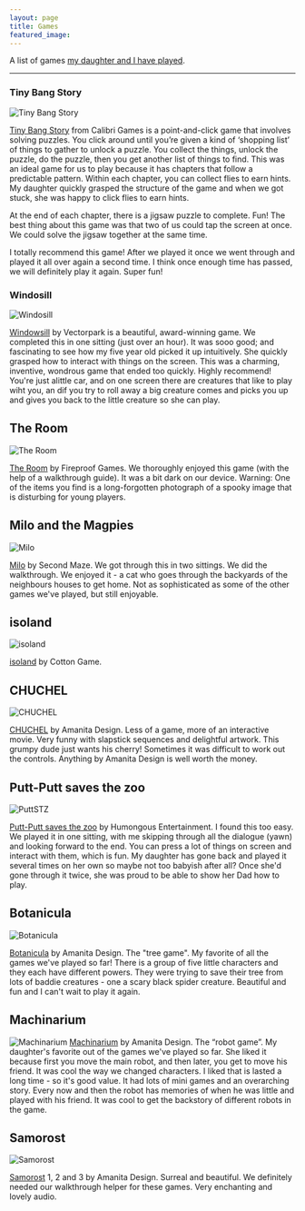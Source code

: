 ```yaml
---
layout: page
title: Games
featured_image: 
---
```


A list of games [my daughter and I have played](https://flicstar.com/gaming).

---

### Tiny Bang Story
![Tiny Bang Story](https://cdn.cloudflare.steamstatic.com/steam/apps/96000/header.jpg?t=1631292999#left)  

[Tiny Bang Story](https://store.steampowered.com/app/96000/The_Tiny_Bang_Story/) from Calibri Games is a point-and-click game that involves solving puzzles. You click around until you’re given a kind of ‘shopping list’ of things to gather to unlock a puzzle. You collect the things, unlock the puzzle, do the puzzle, then you get another list of things to find.  This was an ideal game for us to play because it has chapters that follow a predictable pattern. Within each chapter, you can collect flies to earn hints. My daughter quickly grasped the structure of the game and when we got stuck, she was happy to click flies to earn hints. 

At the end of each chapter, there is a jigsaw puzzle to complete. Fun! The best thing about this game was that two of us could tap the screen at once. We could solve the jigsaw together at the same time. 

I totally recommend this game! After we played it once we went through and played it all over again a second time. I think once enough time has passed, we will definitely play it again. Super fun!  

### Windosill
![Windosill](https://cdn.cloudflare.steamstatic.com/steam/apps/37600/header.jpg?t=1677716969#left)  

[Windowsill](https://store.steampowered.com/app/37600/Windosill/) by Vectorpark is a beautiful, award-winning game. We completed this in one sitting (just over an hour). It was sooo good; and fascinating to see how my five year old picked it up intuitively. She quickly grasped how to interact with things on the screen. This was a charming, inventive, wondrous game that ended too quickly. Highly recommend! You're just alittle car, and on one screen there are creatures that like to play wiht you, an dif you try to roll away a big creature comes and picks you up and gives you back to the little creature so she can play.

## The Room
![The Room](https://cdn.cloudflare.steamstatic.com/steam/apps/288160/header.jpg?t=1646758287#left)  

[The Room](https://store.steampowered.com/app/288160/The_Room/) by Fireproof Games. We thoroughly enjoyed this game (with the help of a walkthrough guide). It was a bit dark on our device. Warning: One of the items you find is a long-forgotten photograph of a spooky image that is disturbing for young players.    

## Milo and the Magpies
![Milo](https://cdn.cloudflare.steamstatic.com/steam/apps/1407420/header.jpg?t=1703496388#left)  

[Milo](https://store.steampowered.com/app/1407420/Milo_and_the_Magpies/) by Second Maze. We got through this in two sittings. We did the walkthrough. We enjoyed it - a cat who goes through the backyards of the neighbours houses to get home. Not as sophisticated as some of the other games we've played, but still enjoyable.

## isoland
![isoland](https://cdn.cloudflare.steamstatic.com/steam/apps/831570/header.jpg?t=1525227937#left)  

[isoland](https://store.steampowered.com/app/831570/Isoland/) by Cotton Game. 

## CHUCHEL
![CHUCHEL](https://cdn.cloudflare.steamstatic.com/steam/apps/711660/header.jpg?t=1669304646#left)  

[CHUCHEL](https://store.steampowered.com/app/711660/CHUCHEL/) by Amanita Design. 
Less of a game, more of an interactive movie. Very funny with slapstick sequences and delightful artwork. This grumpy dude just wants his cherry! Sometimes it was difficult to work out the controls. Anything by Amanita Design is well worth the money.

## Putt-Putt saves the zoo
![PuttSTZ](https://cdn.cloudflare.steamstatic.com/steam/apps/294660/header.jpg?t=1578527121#left)  

[Putt-Putt saves the zoo](https://store.steampowered.com/app/294660/PuttPutt_Saves_The_Zoo/) by Humongous Entertainment. 
I found this too easy. We played it in one sitting, with me skipping through all the dialogue (yawn) and looking forward to the end. You can press a lot of things on screen and interact with them, which is fun. My daughter has gone back and played it several times on her own so maybe not too babyish after all? Once she'd gone through it twice, she was proud to be able to show her Dad how to play.

## Botanicula
![Botanicula](https://cdn.cloudflare.steamstatic.com/steam/apps/207690/header.jpg?t=1669304587#left)  

[Botanicula](https://store.steampowered.com/app/207690/Botanicula/) by Amanita Design. The "tree game". My favorite of all the games we've played so far! There is a group of five little characters and they each have different powers. They were trying to save their tree from lots of baddie creatures - one a scary black spider creature. Beautiful and fun and I can't wait to play it again. 

## Machinarium
![Machinarium](https://cdn.cloudflare.steamstatic.com/steam/apps/40700/header.jpg?t=1683630220#left)
[Machinarium](https://store.steampowered.com/app/40700/Machinarium/) by Amanita Design. The “robot game”. My daughter's favorite out of the games we've played so far. She liked it because first you move the main robot, and then later, you get to move his friend. It was cool the way we changed characters. I liked that is lasted a long time - so it's good value. It had lots of mini games and an overarching story. Every now and then the robot has memories of when he was little and played with his friend. It was cool to get the backstory of different robots in the game. 

## Samorost
![Samorost](https://cdn.cloudflare.steamstatic.com/steam/apps/1580970/header.jpg?t=1669303625#left)  

[Samorost](https://store.steampowered.com/app/1580970/Samorost_1/) 1, 2 and 3 by Amanita Design. 
Surreal and beautiful. We definitely needed our walkthrough helper for these games. Very enchanting and lovely audio. 
